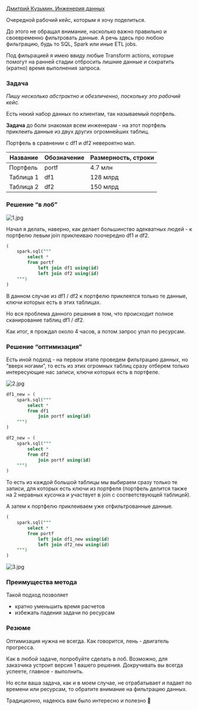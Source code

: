 [Дмитрий Кузьмин. Инженерия данных](https://t.me/kuzmin_dmitry91/32)

Очередной рабочий кейс, которым я хочу поделиться.

До этого не обращал внимание, насколько важно правильно и своевременно фильтровать данные. А речь здесь про любою фильтрацию, будь то SQL, Spark или иные ETL jobs.

Под фильрацией я имею ввиду любые Transform actions, которые помогут на ранней стадии отбросить лишние данные и сократить (кратно) время выполнения запроса.

### Задача

*Пишу несколько абстрактно и обезличенно, поскольку это рабочий кейс.*

Есть некий набор данных по клиентам, так называемый портфель.

**Задача** до боли знакомая всем инженерам - на этот портфель приклеить данные из двух других огромнейших таблиц. 

Портфель в сравнении с df1 и df2 невероятно мал.

| **Название** | **Обозначение** | **Размерность, строки** |
| --- | --- | --- |
| Портфель  | portf | 4.7 млн |
| Таблица 1 | df1 | 128 млрд |
| Таблица 2 | df2 | 150 млрд |

### Решение “в лоб”

![1.jpg](https://prod-files-secure.s3.us-west-2.amazonaws.com/4f7c3174-5a9b-4b45-b7b7-59ecea8d9de0/108cbf8b-2556-4817-81e8-7b6cba587a99/1.jpg)

Начал я делать, наверно, как делает большинство адекватных людей - к портфелю левым join приклеиваю поочередно df1 и df2.

```sql
(
	spark.sql("""
		select *
		from portf
			left join df1 using(id)
			left join df2 using(id)
	""")
)
```

В данном случае из df1 / df2 к портфелю приклеятся только те данные, ключи которых есть в этих таблицах.

Но вся проблема данного решения в том, что происходит полное сканирование таблиц df1 / df2.

Как итог, я прождал около 4 часов, а потом запрос упал по ресурсам.

### Решение “оптимизация”

Есть иной подход - на первом этапе проведем фильтрацию данных, но “вверх ногами”, то есть из этих огромных таблиц сразу отберем только интересующие нас записи, ключи которых есть в портфеле.

![2.jpg](https://prod-files-secure.s3.us-west-2.amazonaws.com/4f7c3174-5a9b-4b45-b7b7-59ecea8d9de0/64ae0da8-9de7-4ec1-9d04-ba26e27fd4a9/2.jpg)

```sql
df1_new = (
	spark.sql("""
		select *
		from df1
			join portf using(id)
	""")
)

df2_new = (
	spark.sql("""
		select *
		from df2
			join portf using(id)
	""")
)
```

То есть из каждой большой таблицы мы выбираем сразу только те записи, для которых есть ключи из портфеля (портфель делится также на 2 неравных кусочка и участвует в join с соответствующей таблицей).

А затем к портфелю приклеиваем уже отфильтрованные данные.

```sql
(
	spark.sql("""
		select *
		from portf
			left join df1_new using(id)
			left join df2_new using(id)
	""")
)
```

![3.jpg](https://prod-files-secure.s3.us-west-2.amazonaws.com/4f7c3174-5a9b-4b45-b7b7-59ecea8d9de0/e74ebb9f-5234-441d-a793-c4976f3df351/3.jpg)

### Преимущества метода

Такой подход позволяет

- кратно уменьшить время расчетов
- избежать падения задачи по ресурсам

### Резюме

Оптимизация нужна не всегда. Как говорится, лень - двигатель прогресса. 

Как в любой задаче, попробуйте сделать в лоб. Возможно, для заказчика устроит версия 1 вашего решения. Докручивать вы всегда успеете, главное - выполнить.

Но если ваша задача, как и в моем случае, не отрабатывает и падает по времени или ресурсам, то обратите внимание на фильтрацию данных.

Традиционно, надеюсь вам было интересно и полезно 🙂